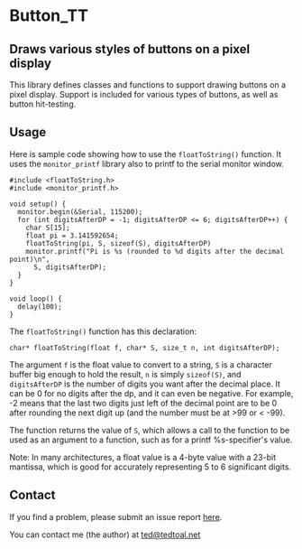 # Button_TT

## Draws various styles of buttons on a pixel display

This library defines classes and functions to support drawing buttons on a pixel
display. Support is included for various types of buttons, as well as button
hit-testing.

## Usage

Here is sample code showing how to use the `floatToString()` function. It uses the `monitor_printf` library also to printf to the serial monitor window.

```
#include <floatToString.h>
#include <monitor_printf.h>

void setup() {
  monitor.begin(&Serial, 115200);
  for (int digitsAfterDP = -1; digitsAfterDP <= 6; digitsAfterDP++) {
    char S[15];
    float pi = 3.141592654;
    floatToString(pi, S, sizeof(S), digitsAfterDP)
    monitor.printf("Pi is %s (rounded to %d digits after the decimal point)\n",
      S, digitsAfterDP);
  }
}

void loop() {
  delay(100);
}
```

The `floatToString()` function has this declaration:

```
char* floatToString(float f, char* S, size_t n, int digitsAfterDP);
```

The argument `f` is the float value to convert to a string, `S` is a character buffer big enough to hold the result, `n` is simply `sizeof(S)`, and `digitsAfterDP` is the number of digits you want after the decimal place. It can be 0 for no digits after the dp, and it can even be negative. For example, -2 means that the last two digits just left of the decimal point are to be 0 after rounding the next digit up (and the number must be at >99 or < -99).

The function returns the value of `S`, which allows a call to the function to be used as an argument to a function, such as for a printf %s-specifier's value.

Note: In many architectures, a float value is a 4-byte value with a 23-bit mantissa, which is good for accurately representing 5 to 6 significant digits.

## Contact

If you find a problem, please submit an issue report [here](https://github.com/tedtoal/floatToString/issues/new/choose).

You can contact me (the author) at [ted@tedtoal.net](ted@tedtoal.net)
